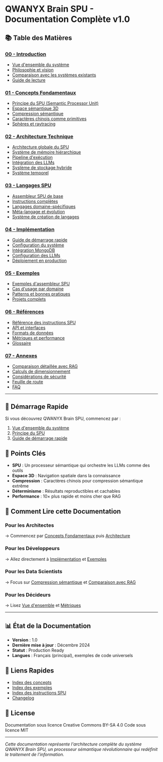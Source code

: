 # QWANYX Brain SPU - Documentation Complète v1.0

## 📚 Table des Matières

### [00 - Introduction](./00-introduction/)
- [Vue d'ensemble du système](./00-introduction/01-overview.md)
- [Philosophie et vision](./00-introduction/02-philosophy.md)
- [Comparaison avec les systèmes existants](./00-introduction/03-comparison.md)
- [Guide de lecture](./00-introduction/04-reading-guide.md)

### [01 - Concepts Fondamentaux](./01-core-concepts/)
- [Principe du SPU (Semantic Processor Unit)](./01-core-concepts/01-spu-principle.md)
- [Espace sémantique 3D](./01-core-concepts/02-semantic-space.md)
- [Compression sémantique](./01-core-concepts/03-semantic-compression.md)
- [Caractères chinois comme primitives](./01-core-concepts/04-chinese-primitives.md)
- [Sphères et raytracing](./01-core-concepts/05-spheres-raytracing.md)

### [02 - Architecture Technique](./02-architecture/)
- [Architecture globale du SPU](./02-architecture/01-spu-architecture.md)
- [Système de mémoire hiérarchique](./02-architecture/02-memory-hierarchy.md)
- [Pipeline d'exécution](./02-architecture/03-execution-pipeline.md)
- [Intégration des LLMs](./02-architecture/04-llm-integration.md)
- [Système de stockage hybride](./02-architecture/05-storage-system.md)
- [Système temporel](./02-architecture/06-temporal-system.md)

### [03 - Langages SPU](./03-languages/)
- [Assembleur SPU de base](./03-languages/01-spu-assembly.md)
- [Instructions complètes](./03-languages/02-instruction-set.md)
- [Langages domaine-spécifiques](./03-languages/03-domain-languages.md)
- [Méta-langage et évolution](./03-languages/04-meta-language.md)
- [Système de création de langages](./03-languages/05-language-creator.md)

### [04 - Implémentation](./04-implementation/)
- [Guide de démarrage rapide](./04-implementation/01-quickstart.md)
- [Configuration du système](./04-implementation/02-configuration.md)
- [Intégration MongoDB](./04-implementation/03-mongodb-setup.md)
- [Configuration des LLMs](./04-implementation/04-llm-setup.md)
- [Déploiement en production](./04-implementation/05-deployment.md)

### [05 - Exemples](./05-examples/)
- [Exemples d'assembleur SPU](./05-examples/01-assembly-examples.md)
- [Cas d'usage par domaine](./05-examples/02-domain-examples.md)
- [Patterns et bonnes pratiques](./05-examples/03-patterns.md)
- [Projets complets](./05-examples/04-complete-projects.md)

### [06 - Références](./06-references/)
- [Référence des instructions SPU](./06-references/01-instruction-reference.md)
- [API et interfaces](./06-references/02-api-reference.md)
- [Formats de données](./06-references/03-data-formats.md)
- [Métriques et performance](./06-references/04-metrics.md)
- [Glossaire](./06-references/05-glossary.md)

### [07 - Annexes](./07-appendix/)
- [Comparaison détaillée avec RAG](./07-appendix/01-rag-comparison.md)
- [Calculs de dimensionnement](./07-appendix/02-sizing.md)
- [Considérations de sécurité](./07-appendix/03-security.md)
- [Feuille de route](./07-appendix/04-roadmap.md)
- [FAQ](./07-appendix/05-faq.md)

---

## 🚀 Démarrage Rapide

Si vous découvrez QWANYX Brain SPU, commencez par :
1. [Vue d'ensemble du système](./00-introduction/01-overview.md)
2. [Principe du SPU](./01-core-concepts/01-spu-principle.md)
3. [Guide de démarrage rapide](./04-implementation/01-quickstart.md)

## 🎯 Points Clés

- **SPU** : Un processeur sémantique qui orchestre les LLMs comme des outils
- **Espace 3D** : Navigation spatiale dans la connaissance
- **Compression** : Caractères chinois pour compression sémantique extrême
- **Déterminisme** : Résultats reproductibles et cachables
- **Performance** : 10× plus rapide et moins cher que RAG

## 📖 Comment Lire cette Documentation

### Pour les Architectes
→ Commencez par [Concepts Fondamentaux](./01-core-concepts/) puis [Architecture](./02-architecture/)

### Pour les Développeurs
→ Allez directement à [Implémentation](./04-implementation/) et [Exemples](./05-examples/)

### Pour les Data Scientists
→ Focus sur [Compression sémantique](./01-core-concepts/03-semantic-compression.md) et [Comparaison avec RAG](./07-appendix/01-rag-comparison.md)

### Pour les Décideurs
→ Lisez [Vue d'ensemble](./00-introduction/01-overview.md) et [Métriques](./06-references/04-metrics.md)

---

## 📊 État de la Documentation

- **Version** : 1.0
- **Dernière mise à jour** : Décembre 2024
- **Statut** : Production Ready
- **Langues** : Français (principal), exemples de code universels

## 🔗 Liens Rapides

- [Index des concepts](./06-references/concept-index.md)
- [Index des exemples](./05-examples/example-index.md)
- [Index des instructions SPU](./06-references/01-instruction-reference.md#index)
- [Changelog](./CHANGELOG.md)

## 📝 License

Documentation sous licence Creative Commons BY-SA 4.0
Code sous licence MIT

---

*Cette documentation représente l'architecture complète du système QWANYX Brain SPU, un processeur sémantique révolutionnaire qui redéfinit le traitement de l'information.*
